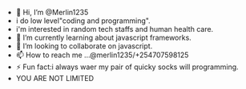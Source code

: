 - 👋 Hi, I’m @Merlin1235
- i do low level"coding and programming".
- i'm interested in random tech staffs and human health care.
- 🌱 I’m currently learning about javascript frameworks.
- 💞️ I’m looking to collaborate on javascript.
- 📫 How to reach me ...@merlin1235/+254707598125
- ⚡ Fun fact:i always waer my pair of quicky socks will programming.
- YOU ARE NOT LIMITED

<!---
Merlin1235/Merlin1235 is a ✨ special ✨ repository because its `README.md` (this file) appears on your GitHub profile.
You can click the Preview link to take a look at your changes.
--->
